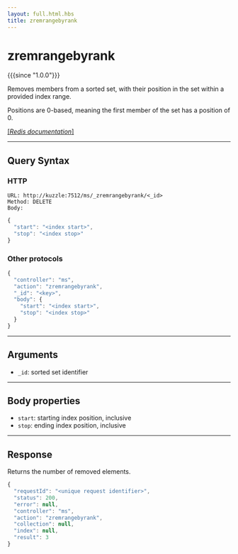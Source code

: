 ```yaml
---
layout: full.html.hbs
title: zremrangebyrank
---
```


# zremrangebyrank

{{{since "1.0.0"}}}

Removes members from a sorted set, with their position in the set within a provided index range.

Positions are 0-based, meaning the first member of the set has a position of 0.

[[_Redis documentation_]](https://redis.io/commands/zremrangebyrank)

---

## Query Syntax

### HTTP

```http
URL: http://kuzzle:7512/ms/_zremrangebyrank/<_id>
Method: DELETE  
Body:
```

```js
{
  "start": "<index start>",
  "stop": "<index stop>"
}
```

### Other protocols

```js
{
  "controller": "ms",
  "action": "zremrangebyrank",
  "_id": "<key>",
  "body": {
    "start": "<index start>",
    "stop": "<index stop>"
  }
}
```

---

## Arguments

* `_id`: sorted set identifier

---

## Body properties

* `start`: starting index position, inclusive
* `stop`: ending index position, inclusive

---

## Response

Returns the number of removed elements.

```javascript
{
  "requestId": "<unique request identifier>",
  "status": 200,
  "error": null,
  "controller": "ms",
  "action": "zremrangebyrank",
  "collection": null,
  "index": null,
  "result": 3
}
```
